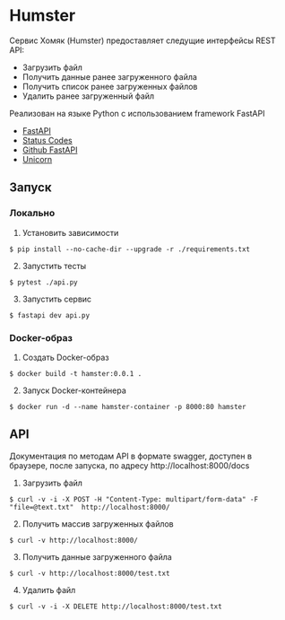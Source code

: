 # Humster

Сервис Хомяк (Humster) предоставляет следущие интерфейсы REST API:

* Загрузить файл
* Получить данные ранее загруженного файла
* Получить список ранее загруженных файлов
* Удалить ранее загруженный файл

Реализован на языке Python с использованием framework FastAPI

* [FastAPI](https://fastapi.tiangolo.com/)
* [Status Codes](https://fastapi.tiangolo.com/reference/status)
* [Github FastAPI](https://github.com/tiangolo/fastapi)
* [Unicorn](https://github.com/tiangolo/uvicorn-gunicorn-fastapi-docker)


## Запуск

### Локально

1. Установить зависимости

```
$ pip install --no-cache-dir --upgrade -r ./requirements.txt
```

2. Запустить тесты

```
$ pytest ./api.py
```

3. Запустить сервис

```
$ fastapi dev api.py
```

### Docker-образ


1. Создать Docker-образ

```
$ docker build -t hamster:0.0.1 .
```

2. Запуск Docker-контейнера

```
$ docker run -d --name hamster-container -p 8000:80 hamster
```

## API

Документация по методам API в формате swagger, доступен в браузере, после запуска, по адресу http://localhost:8000/docs

1. Загрузить файл

```
$ curl -v -i -X POST -H "Content-Type: multipart/form-data" -F "file=@text.txt"  http://localhost:8000/
```

2. Получить массив загруженных файлов

```
$ curl -v http://localhost:8000/
```

3. Получить данные загруженного файла

```
$ curl -v http://localhost:8000/test.txt
```

4. Удалить файл

```
$ curl -v -i -X DELETE http://localhost:8000/test.txt
```

